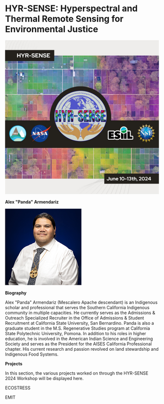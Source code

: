 # HYR-SENSE: Hyperspectral and Thermal Remote Sensing for Environmental Justice
![](./assets/esiil_content/Hyrsense.jpeg)

**Alex "Panda" Armendariz**

![Photo of Panda](./assets/WEB_Armendariz_A32I8863.png)

**Biography**

Alex "Panda" Armendariz (Mescalero Apache descendant) is an Indigenous scholar and professional that serves the Southern California Indigenous community in multiple capacities. He currently serves as the Admissions & Outreach Specialized Recruiter in the Office of Admissions & Student Recruitment at California State University, San Bernardino. Panda is also a graduate student in the M.S. Regenerative Studies program at California State Polytechnic University, Pomona. In addition to his roles in higher education, he is involved in the American Indian Science and Engineering Society and serves as the President for the AISES California Professional chapter. His current research and passion revolved on land stewardship and Indigenous Food Systems.

**Projects**

In this section, the various projects worked on through the HYR-SENSE 2024 Workshop will be displayed here.

ECOSTRESS


EMIT
